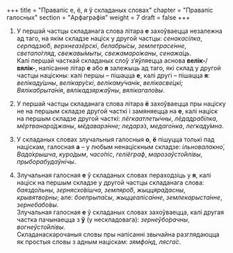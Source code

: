 +++
title = "Правапіс е, ё, я ў складаных словах"
chapter = "Правапіс галосных"
section = "Арфаграфія"
weight = 7
draft = false
+++


1. У першай частцы складанага слова літара __е__ захоўваецца незалежна ад таго, на якім складзе націск у другой частцы: _сенакасі&#769;лка_, _серпадзю&#769;б_, _верхнеазёрскі_, _белабры&#769;сы_, _землетрасе&#769;нне_, _светапо&#769;гляд_, _свежавы&#769;мыты_, _свежамаро&#769;жаны_, _сенажа&#769;ць_.
<br>Калі першай часткай складаных слоў з’яўляецца аснова __велік-__/__вялік-__, напісанне літар __е__ або __я__ залежыць ад таго, які склад у другой частцы націскны: калі першы – пішацца __е__, калі другі – пішацца __я__: _велікаду&#769;шны_, _велікару&#769;скі_, _велікаму&#769;чанік_, _велікасве&#769;цкі; Вялікабрыта&#769;нія_, _вялікадзяржа&#769;ўны_, _вялікагало&#769;вы_.

2. У першай частцы складанага слова літара __ё__ захоўваецца пры націску не на першым складзе другой часткі і замяняецца на __е__, калі націск на першым складзе другой часткі: _лёгкаатлеты&#769;чны_, _лёдадрабі&#769;лка_, _мёртванаро&#769;джаны_, _мёдаварэ&#769;нне; ледарэ&#769;з_, _медаго&#769;нка_, _легкаду&#769;мна_.

3. У складаных словах злучальныя галосныя __о__, __ё__ пішуцца толькі пад націскам, галосная __а__ – у любым ненаціскным складзе: _ільновалакно&#769;_, _Вадо&#769;хрышча_, _куро&#769;дым_, _часо&#769;піс_, _геліёграф_, _марозаўсто&#769;йлівы_, _прыборабудаўні&#769;чы_.

4. Злучальная галосная __е__ ў складаных словах пераходзіць у __я__, калі націск на першым складзе у другой частцы складанага слова: _баяздо&#769;льны_, _зернясхо&#769;вішча_, _земляро&#769;б_, _жыццяра&#769;дасны_, _крывятво&#769;рны_; але: _боепрыпа&#769;сы_, _жыццеапіса&#769;нне_, _землекарыста&#769;нне_, _зернебабо&#769;вы_.
<br>Злучальная галосная __е__ ў складаных словах захоўваецца, калі другая частка пачынаецца з __ў__ (у нескладовага): _зернеўбо&#769;рачны_, _вогнеўсто&#769;йлівы_.
<br>Складанаскарочаныя словы пры напісанні звычайна разглядаюцца як простыя словы з адным націскам: _зямфо&#769;нд_, _лясга&#769;с_.

